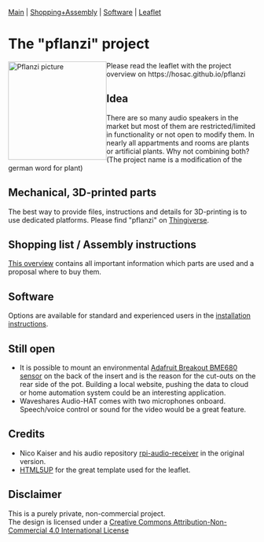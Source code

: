 [Main](Readme.md) | [Shopping+Assembly](ShoppingAssembly.md) | [Software](Software.md) | [Leaflet](https://hosac.github.io/pflanzi)

<h1>The "pflanzi" project</h1>

<img src="https://hosac.github.io/pflanzi/images/pic01.jpg" height="200" title="Pflanzi picture" style="float:left">
Please read the leaflet with the project overview on https://hosac.github.io/pflanzi

<h2>Idea</h2>

There are so many audio speakers in the market but most of them are restricted/limited in functionality or not open to modify them. In nearly all appartments and rooms are plants or artificial plants. Why not combining both?<br>
(The project name is a modification of the german word for plant)

<h2>Mechanical, 3D-printed parts</h2>

The best way to provide files, instructions and details for 3D-printing is to use dedicated platforms. Please find "pflanzi" on [Thingiverse](https://www.thingiverse.com/thing:4429067).

<h2>Shopping list / Assembly instructions</h2>

[This overview](ShoppingAssembly.md) contains all important information which parts are used and a proposal where to buy them.

<h2>Software</h2>

Options are available for standard and experienced users in the [installation instructions](Software.md).

<h2>Still open</h2>

- It is possible to mount an environmental [Adafruit Breakout BME680 sensor](https://www.adafruit.com/product/3660) on the back of the insert and is the reason for the cut-outs on the rear side of the pot. Building a local website, pushing the data to cloud or home automation system could be an interesting application.
- Waveshares Audio-HAT comes with two microphones onboard. Speech/voice control or sound for the video would be a great feature.

<h2>Credits</h2>

- Nico Kaiser and his audio repository [rpi-audio-receiver](https://github.com/nicokaiser/rpi-audio-receiver) in the original version.
- [HTML5UP](https://html5up.net/) for the great template used for the leaflet.

<h2>Disclaimer</h2>

This is a purely private, non-commercial project.<br>
The design is licensed under a [Creative Commons Attribution-Non-Commercial 4.0 International License](http://creativecommons.org/licenses/by-nc/4.0/)




